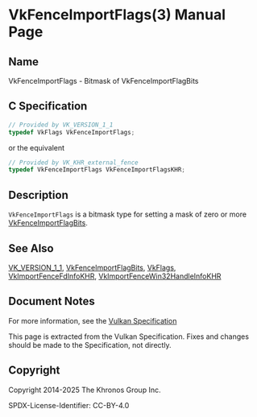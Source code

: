 # VkFenceImportFlags(3) Manual Page

## Name

VkFenceImportFlags - Bitmask of VkFenceImportFlagBits



## [](#_c_specification)C Specification

```c++
// Provided by VK_VERSION_1_1
typedef VkFlags VkFenceImportFlags;
```

or the equivalent

```c++
// Provided by VK_KHR_external_fence
typedef VkFenceImportFlags VkFenceImportFlagsKHR;
```

## [](#_description)Description

`VkFenceImportFlags` is a bitmask type for setting a mask of zero or more [VkFenceImportFlagBits](https://registry.khronos.org/vulkan/specs/latest/man/html/VkFenceImportFlagBits.html).

## [](#_see_also)See Also

[VK\_VERSION\_1\_1](https://registry.khronos.org/vulkan/specs/latest/man/html/VK_VERSION_1_1.html), [VkFenceImportFlagBits](https://registry.khronos.org/vulkan/specs/latest/man/html/VkFenceImportFlagBits.html), [VkFlags](https://registry.khronos.org/vulkan/specs/latest/man/html/VkFlags.html), [VkImportFenceFdInfoKHR](https://registry.khronos.org/vulkan/specs/latest/man/html/VkImportFenceFdInfoKHR.html), [VkImportFenceWin32HandleInfoKHR](https://registry.khronos.org/vulkan/specs/latest/man/html/VkImportFenceWin32HandleInfoKHR.html)

## [](#_document_notes)Document Notes

For more information, see the [Vulkan Specification](https://registry.khronos.org/vulkan/specs/latest/html/vkspec.html#VkFenceImportFlags)

This page is extracted from the Vulkan Specification. Fixes and changes should be made to the Specification, not directly.

## [](#_copyright)Copyright

Copyright 2014-2025 The Khronos Group Inc.

SPDX-License-Identifier: CC-BY-4.0